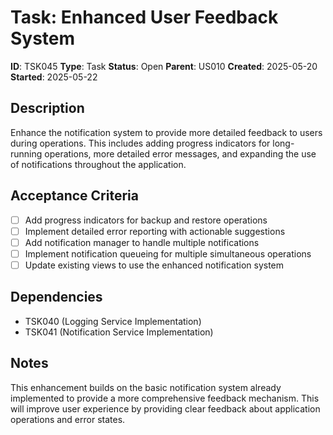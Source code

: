 # Task: Enhanced User Feedback System

**ID**: TSK045
**Type**: Task
**Status**: Open
**Parent**: US010
**Created**: 2025-05-20
**Started**: 2025-05-22

## Description

Enhance the notification system to provide more detailed feedback to users during operations. This includes adding progress indicators for long-running operations, more detailed error messages, and expanding the use of notifications throughout the application.

## Acceptance Criteria

- [ ] Add progress indicators for backup and restore operations
- [ ] Implement detailed error reporting with actionable suggestions
- [ ] Add notification manager to handle multiple notifications
- [ ] Implement notification queueing for multiple simultaneous operations
- [ ] Update existing views to use the enhanced notification system

## Dependencies

- TSK040 (Logging Service Implementation)
- TSK041 (Notification Service Implementation)

## Notes

This enhancement builds on the basic notification system already implemented to provide a more comprehensive feedback mechanism. This will improve user experience by providing clear feedback about application operations and error states.
